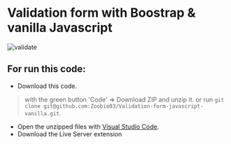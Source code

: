 # Validation form with Boostrap & vanilla Javascript
![validate](https://user-images.githubusercontent.com/74169935/154175277-29f2c342-7832-47f0-8d3d-926d41e2ac33.png)

## For run this code:
- Download this code.

> with the green button 'Code' => Download ZIP and unzip it.
> or run `git clone git@github.com:Zoobie03/Validation-form-javascript-vanilla.git`.

- Open the unzipped files with [Visual Studio Code](https://code.visualstudio.com/).
- Download the Live Server extension